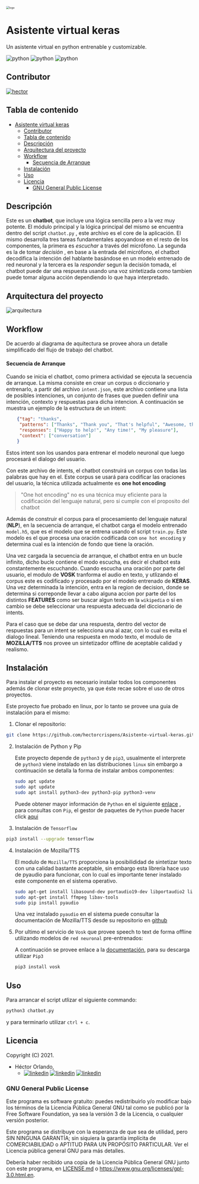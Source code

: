 <img src="prjc/imgs/logo.svg" alt="logo" style="zoom:50%;" />

# Asistente virtual keras

Un asistente virtual en python entrenable y customizable.

![python](https://img.shields.io/badge/python-3.8.10-3776AB?style=flat-square&logo=Python) ![python](https://img.shields.io/badge/pipy-20.0.2-3775A9?style=flat-square&logo=PyPI) ![python](https://img.shields.io/badge/tensorflow-2.6.0-FF6F00?style=flat-square&logo=TensorFlow)


## Contributor

[![hector](prjc/imgs/avatar-hector.svg)](https://www.linkedin.com/in/hector-orlando-25124a18a/)



## Tabla de contenido

- [Asistente virtual keras](#asistente-virtual-keras)
  - [Contributor](#contributor)
  - [Tabla de contenido](#tabla-de-contenido)
  - [Descripción](#descripción)
  - [Arquitectura del proyecto](#arquitectura-del-proyecto)
  - [Workflow](#workflow)
      - [Secuencia de Arranque](#secuencia-de-arranque)
  - [Instalación](#instalación)
  - [Uso](#uso)
  - [Licencia](#licencia)
    - [GNU General Public License](#gnu-general-public-license)

## Descripción

Este es un **chatbot**, que incluye una lógica sencilla pero a la vez muy potente. El módulo principal y la lógica principal del mismo se encuentra dentro del script `chatbot.py` ,  este archivo es el core de la aplicación. El mismo desarrolla tres tareas fundamentales apoyandose en el resto de los componentes, la primera es *escuchar*  a través del micrófono. La segunda es la de tomar *decisión* , en base a la entrada del micrófono, el chatbot decodifica la intención del hablante basándose en un modelo entrenado de red neuronal y la tercera es la *responder* segun la decisión tomada, el chatbot puede dar una respuesta usando una voz sintetizada como tambien puede tomar alguna acción dependiendo lo que haya interpretado.



## Arquitectura del proyecto



![arquitectura](prjc/imgs/arquitectura.png)



## Workflow

De acuerdo al diagrama de aquitectura se provee ahora un detalle simplificado del flujo de trabajo del chatbot.

#### Secuencia de Arranque

Cuando se inicia el chatbot, como primera actividad se ejecuta la secuencia de arranque. La misma consiste en crear un corpus o diccionario y entrenarlo, a partir del archivo `intent.json`, este archivo contiene una lista de posibles intenciones, un conjunto de frases que pueden definir una intención, contexto y respuestas para dicha intencion. A continuación se muestra un ejemplo de la estructura de un intent:

```json
    {"tag": "thanks",
     "patterns": ["Thanks", "Thank you", "That's helpful", "Awesome, thanks", "Thanks for helping me"],
     "responses": ["Happy to help!", "Any time!", "My pleasure"],
     "context": ["conversation"]
    }
```

Estos intent son los usandos para entrenar el modelo neuronal que luego procesará el dialogo del usuario.

Con este archivo de intents, el chatbot construirá un corpus con todas las palabras que hay en el. Este corpus se usará para codificar las oraciones del usuario, la técnica utilizada actualmente es **one hot encoding** 

> "One hot encoding" no es una técnica muy eficiente para la codificación del lenguaje natural, pero si cumple con el proposito del chatbot

Además de construir el corpus para el procesamiento del lenguaje natural (**NLP**), en la secuencia de arranque, el chatbot carga el modelo entrenado `model.h5`, que es el modelo que se entrena usando el script `train.py`. Este modelo es el que procesa una oración codificada con `one hot encoding` y determina cual es la intención de fondo que tiene la oración.

Una vez cargada la secuencia de arranque, el chatbot entra en un bucle infinito, dicho bucle contiene el modo escucha, es decir el chatbot esta constantemente escuchando. Cuando escucha una oración por parte del usuario, el modulo de **VOSK** tranforma el audio en texto, y utlizando el corpus este es codificado y procesado por el modelo entrenado de **KERAS**. Una vez determinada la intención, entra en la region de decision, donde se determina si correponde llevar a cabo alguna accion por parte del los distintos **FEATURES** como ser buscar algun texto en la `wikipedia` o si en cambio se debe seleccionar una respuesta adecuada del diccionario de intents.

Para el caso que se debe dar una respuesta, dentro del vector de respuestas para un intent se selecciona una al azar, con lo cual es evita el dialogo lineal. Teniendo una respuesta en modo texto, el modulo de **MOZILLA/TTS** nos provee un sintetizador offline de aceptable calidad y realismo.



## Instalación

Para instalar el proyecto es necesario instalar todos los componentes además de clonar este proyecto, ya que éste recae sobre el uso de otros proyectos.

Este proyecto fue probado en linux, por lo tanto se provee una guia de instalación para el mismo:

1.  Clonar el repositorio:

   ```bash
   git clone https://github.com/hectorcrispens/Asistente-virtual-keras.git
   ```

2. Instalación de Python y Pip

   Este proyecto depende de `python3` y de `pip3`, usualmente el interprete de `python3` viene instalado en las distribuciones `linux` sin embargo a continuación se detalla la forma de instalar ambos componentes:

   ```bash
   sudo apt update
   sudo apt update
   sudo apt install python3-dev python3-pip python3-venv
   
   ```

   Puede obtener mayor información de `Python` en el siguiente [enlace](https://www.python.org/) , para consultas con `Pip`, el gestor de paquetes de `Python` puede hacer click [aqui](https://pypi.org/)

3.  Instalación de `Tensorflow`

   ```bash
   pip3 install --upgrade tensorflow
   ```

4. Instalación de Mozilla/TTS

   El modulo de `Mozilla/TTS` proporciona la posibilididad de sintetizar texto con una calidad bastante aceptable, sin embargo esta librería hace uso de pyaudio para funcionar, con lo cual es importante tener instalado este componente en el sistema operativo.

   ```bash
   sudo apt-get install libasound-dev portaudio19-dev libportaudio2 libportaudiocpp0
   sudo apt-get install ffmpeg libav-tools
   sudo pip install pyaudio
   ```

   Una vez instalado `pyaudio` en el sistema puede consultar la documentación de Mozilla/TTS desde su repositorio en [github](https://github.com/mozilla/TTS)

5. Por ultimo el servicio de `Vosk` que provee speech to text de forma offline utilizando modelos de `red neuronal` pre-entrenados:

   A continuación se provee enlace a la [documentación](https://alphacephei.com/vosk/), para su descarga utilizar `Pip3`

   ```bash
   pip3 install vosk
   ```

## Uso

Para arrancar el script utlizar el siguiente commando:

```bash
python3 chatbot.py
```

y para terminarlo utilizar `ctrl + c`.

## Licencia

Copyright (C) 2021.

- Héctor Orlando,
  - [![linkedin](https://img.shields.io/badge/LinkedIn--0a66c2?style=social&logo=linkedin)](https://www.linkedin.com/in/hector-orlando-25124a18a/) [![linkedin](https://img.shields.io/badge/GitHub--0a66c2?style=social&logo=GitHub)](https://github.com/hectorcrispens) [![linkedin](https://img.shields.io/badge/Gmail--0a66c2?style=social&logo=Gmail)](mailto:hector.or.cr@gmail.com)

### GNU General Public License

Este programa es software gratuito: puedes redistribuirlo y/o modificar bajo los términos de la Licencia Pública General GNU tal como se publicó por la Free Software Foundation, ya sea la versión 3 de la Licencia, o cualquier versión posterior.

Este programa se distribuye con la esperanza de que sea de utilidad, pero SIN NINGUNA GARANTÍA; sin siquiera la garantía implícita de COMERCIABILIDAD o APTITUD PARA UN PROPÓSITO PARTICULAR. Ver el Licencia pública general GNU para más detalles.

Debería haber recibido una copia de la Licencia Pública General GNU junto con este programa, en [LICENSE.md](http://license.md/) o https://www.gnu.org/licenses/gpl-3.0.html.en.
